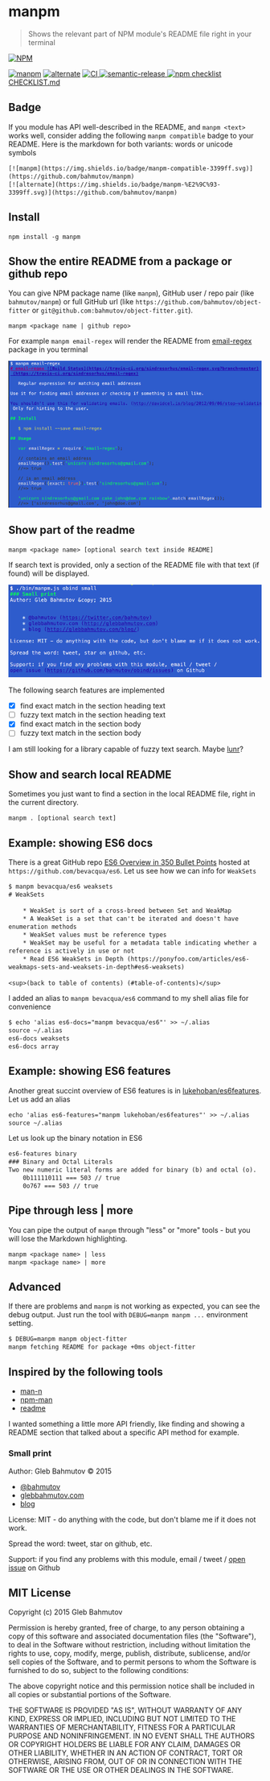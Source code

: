 # manpm

> Shows the relevant part of NPM module's README file right in your terminal

[![NPM][manpm-icon] ][manpm-url]

[![manpm](https://img.shields.io/badge/manpm-compatible-3399ff.svg)](https://github.com/bahmutov/manpm)
[![alternate](https://img.shields.io/badge/manpm-%E2%9C%93-3399ff.svg)](https://github.com/bahmutov/manpm)
[![CI][ci-badge] ][ci-url]
[![semantic-release][semantic-image] ][semantic-url]
[![npm checklist](https://img.shields.io/badge/%E2%98%B0-%E2%9C%93-brightgreen.svg)](https://github.com/bahmutov/npm-module-checklist#readme)
[CHECKLIST.md](CHECKLIST.md)

[manpm-icon]: https://nodei.co/npm/manpm.png?downloads=true
[manpm-url]: https://npmjs.org/package/manpm
[ci-badge]: https://travis-ci.org/bahmutov/manpm.png?branch=master
[ci-url]: https://travis-ci.org/bahmutov/manpm
[semantic-image]: https://img.shields.io/badge/%20%20%F0%9F%93%A6%F0%9F%9A%80-semantic--release-e10079.svg
[semantic-url]: https://github.com/semantic-release/semantic-release

## Badge

If you module has API well-described in the README, and `manpm <text>` works well,
consider adding the following `manpm compatible` badge to your README. Here is the markdown
for both variants: words or unicode symbols

```
[![manpm](https://img.shields.io/badge/manpm-compatible-3399ff.svg)](https://github.com/bahmutov/manpm)
[![alternate](https://img.shields.io/badge/manpm-%E2%9C%93-3399ff.svg)](https://github.com/bahmutov/manpm)
```

## Install

    npm install -g manpm

## Show the entire README from a package or github repo

You can give NPM package name (like `manpm`), GitHub user / repo pair (like `bahmutov/manpm`) or
full GitHub url (like `https://github.com/bahmutov/object-fitter` or `git@github.com:bahmutov/object-fitter.git`).

    manpm <package name | github repo>

For example `manpm email-regex` will render the README from
[email-regex](https://www.npmjs.com/package/email-regex) package in you terminal

![manpm screenshot](images/manpm-screenshot.png)

## Show part of the readme

    manpm <package name> [optional search text inside README]

If search text is provided, only a section of the README file with that text
(if found) will be displayed.

![manpm search section](images/search-section.png)

The following search features are implemented

- [x] find exact match in the section heading text
- [ ] fuzzy text match in the section heading text
- [x] find exact match in the section body
- [ ] fuzzy text match in the section body

I am still looking for a library capable of fuzzy text search.
Maybe [lunr](https://github.com/olivernn/lunr.js)?

## Show and search local README

Sometimes you just want to find a section in the local README file, right in the current directory.

    manpm . [optional search text]

## Example: showing ES6 docs

There is a great GitHub repo [ES6 Overview in 350 Bullet Points](https://github.com/bevacqua/es6)
hosted at `https://github.com/bevacqua/es6`. Let us see how we can info for `WeakSets`

```
$ manpm bevacqua/es6 weaksets
# WeakSets

    * WeakSet is sort of a cross-breed between Set and WeakMap
    * A WeakSet is a set that can't be iterated and doesn't have enumeration methods
    * WeakSet values must be reference types
    * WeakSet may be useful for a metadata table indicating whether a reference is actively in use or not
    * Read ES6 WeakSets in Depth (https://ponyfoo.com/articles/es6-weakmaps-sets-and-weaksets-in-depth#es6-weaksets)

<sup>(back to table of contents) (#table-of-contents)</sup>
```

I added an alias to `manpm bevacqua/es6` command to my shell alias file for convenience

    $ echo 'alias es6-docs="manpm bevacqua/es6"' >> ~/.alias
    source ~/.alias
    es6-docs weaksets
    es6-docs array

## Example: showing ES6 features

Another great succint overview of ES6 features is
in [lukehoban/es6features](https://github.com/lukehoban/es6features). Let us add an alias

    echo 'alias es6-features="manpm lukehoban/es6features"' >> ~/.alias
    source ~/.alias

Let us look up the binary notation in ES6

    es6-features binary
    ### Binary and Octal Literals
    Two new numeric literal forms are added for binary (b) and octal (o).
        0b111110111 === 503 // true
        0o767 === 503 // true

## Pipe through less | more

You can pipe the output of `manpm` through "less" or "more" tools - but you will
lose the Markdown highlighting.

    manpm <package name> | less
    manpm <package name> | more

## Advanced

If there are problems and `manpm` is not working as expected, you can see the debug output.
Just run the tool with `DEBUG=manpm manpm ...` environment setting.

    $ DEBUG=manpm manpm object-fitter
    manpm fetching README for package +0ms object-fitter

## Inspired by the following tools

* [man-n](https://github.com/man-n/man-n)
* [npm-man](https://github.com/eush77/npm-man)
* [readme](https://www.npmjs.com/package/readme)

I wanted something a little more API friendly, like finding and showing
a README section that talked about a specific API method for example.

### Small print

Author: Gleb Bahmutov &copy; 2015

* [@bahmutov](https://twitter.com/bahmutov)
* [glebbahmutov.com](http://glebbahmutov.com)
* [blog](http://glebbahmutov.com/blog/)

License: MIT - do anything with the code, but don't blame me if it does not work.

Spread the word: tweet, star on github, etc.

Support: if you find any problems with this module, email / tweet /
[open issue](https://github.com/bahmutov/manpm/issues) on Github

## MIT License

Copyright (c) 2015 Gleb Bahmutov

Permission is hereby granted, free of charge, to any person
obtaining a copy of this software and associated documentation
files (the "Software"), to deal in the Software without
restriction, including without limitation the rights to use,
copy, modify, merge, publish, distribute, sublicense, and/or sell
copies of the Software, and to permit persons to whom the
Software is furnished to do so, subject to the following
conditions:

The above copyright notice and this permission notice shall be
included in all copies or substantial portions of the Software.

THE SOFTWARE IS PROVIDED "AS IS", WITHOUT WARRANTY OF ANY KIND,
EXPRESS OR IMPLIED, INCLUDING BUT NOT LIMITED TO THE WARRANTIES
OF MERCHANTABILITY, FITNESS FOR A PARTICULAR PURPOSE AND
NONINFRINGEMENT. IN NO EVENT SHALL THE AUTHORS OR COPYRIGHT
HOLDERS BE LIABLE FOR ANY CLAIM, DAMAGES OR OTHER LIABILITY,
WHETHER IN AN ACTION OF CONTRACT, TORT OR OTHERWISE, ARISING
FROM, OUT OF OR IN CONNECTION WITH THE SOFTWARE OR THE USE OR
OTHER DEALINGS IN THE SOFTWARE.

